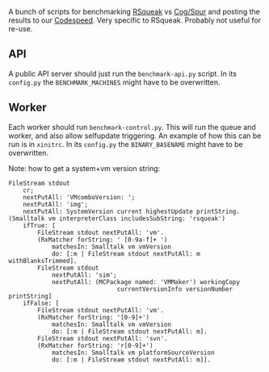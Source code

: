 A bunch of scripts for benchmarking
[RSqueak](https://github.com/hpi-swa/RSqueak) vs
[Cog/Spur](http://www.mirandabanda.org/files/Cog/VM/latest/) and posting the
results to our
[Codespeed](https://www.hpi.uni-potsdam.de/hirschfeld/codespeed/). Very specific
to RSqueak. Probably not useful for re-use.

## API
A public API server should just run the `benchmark-api.py` script.
In its `config.py` the `BENCHMARK_MACHINES` might have to be overwritten.

## Worker
Each worker should run `benchmark-control.py`. This will run the queue and worker, and
also allow selfupdate triggering. An example of how this can be run is in `xinitrc`.
In its `config.py` the `BINARY_BASENAME` might have to be overwritten.

Note: how to get a system+vm version string:
```smalltalk
FileStream stdout
    cr;
    nextPutAll: 'VMcomboVersion: ';
    nextPutAll: 'img';
    nextPutAll: SystemVersion current highestUpdate printString.
(Smalltalk vm interpreterClass includesSubString: 'rsqueak')
    ifTrue: [
        FileStream stdout nextPutAll: 'vm'.
        (RxMatcher forString: ' [0-9a-f]+ ')
            matchesIn: Smalltalk vm vmVersion
            do: [:m | FileStream stdout nextPutAll: m withBlanksTrimmed].
        FileStream stdout
            nextPutAll: 'sim';
            nextPutAll: (MCPackage named: 'VMMaker') workingCopy
                              currentVersionInfo versionNumber printString]
    ifFalse: [
        FileStream stdout nextPutAll: 'vm'.
        (RxMatcher forString: '[0-9]+')
            matchesIn: Smalltalk vm vmVersion
            do: [:m | FileStream stdout nextPutAll: m].
        FileStream stdout nextPutAll: 'svn'.
        (RxMatcher forString: 'r[0-9]+')
            matchesIn: Smalltalk vm platformSourceVersion
            do: [:m | FileStream stdout nextPutAll: m]].
```
